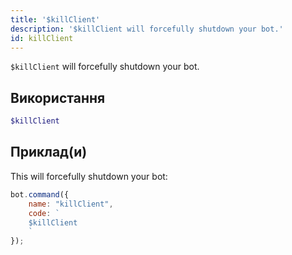 ```yaml
---
title: '$killClient'
description: '$killClient will forcefully shutdown your bot.'
id: killClient
---
```


`$killClient` will forcefully shutdown your bot.

## Використання

```php
$killClient
```

## Приклад(и)

This will forcefully shutdown your bot:

```javascript
bot.command({
    name: "killClient",
    code: `
    $killClient
    `
});
```